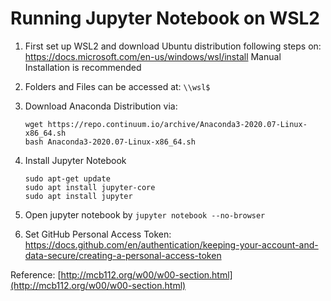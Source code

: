 # Running Jupyter Notebook on WSL2

1. First set up WSL2 and download Ubuntu distribution following steps on: https://docs.microsoft.com/en-us/windows/wsl/install 
Manual Installation is recommended
2. Folders and Files can be accessed at: `\\wsl$`
3. Download Anaconda Distribution via:
	```
	wget https://repo.continuum.io/archive/Anaconda3-2020.07-Linux-x86_64.sh
	bash Anaconda3-2020.07-Linux-x86_64.sh
	```
4. Install Jupyter Notebook

	```
	sudo apt-get update
	sudo apt install jupyter-core
	sudo apt install jupyter
	```

5. Open jupyter notebook by `jupyter notebook --no-browser`

6. Set GitHub Personal Access Token: https://docs.github.com/en/authentication/keeping-your-account-and-data-secure/creating-a-personal-access-token

Reference: [http://mcb112.org/w00/w00-section.html](http://mcb112.org/w00/w00-section.html)
